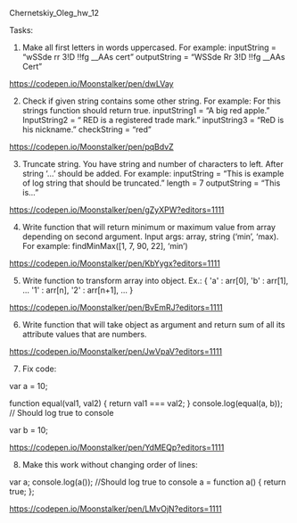 Chernetskiy_Oleg_hw_12

Tasks: 
1. Make all first letters in words uppercased. 
For example: 	inputString = “wSSde rr 3!D !!fg __AAs cert”
outputString = “WSSde Rr 3!D !!fg __AAs Cert”

https://codepen.io/Moonstalker/pen/dwLVay

2. Check if given string contains some other string. 
For example: 	For this strings function should return true.
inputString1 = “A big red apple.”
InputString2 = “   RED is a registered trade mark.”
inputString3 = “ReD is his nickname.”
checkString = “red”

https://codepen.io/Moonstalker/pen/pqBdvZ

3. Truncate string. You have string and number of characters to left. After string ‘…’ should be added. 
For example: 	inputString = “This is example of log string that should be truncated.”
		length = 7
		outputString = “This is…”
		
https://codepen.io/Moonstalker/pen/gZyXPW?editors=1111

4. Write function that will return minimum or maximum value from array depending on second argument. Input args: array, string (‘min’, ‘max). For example: findMinMax([1, 7, 90, 22], ‘min’)

https://codepen.io/Moonstalker/pen/KbYygx?editors=1111

5. Write function to transform array into object. Ex.:
{
    'a' : arr[0],
    'b' : arr[1],
    ...
    '1' : arr[n],
    '2' : arr[n+1],
    ...
} 

https://codepen.io/Moonstalker/pen/BvEmRJ?editors=1111

6. Write function that will take object as argument and return sum of all its attribute values that are numbers.

https://codepen.io/Moonstalker/pen/JwVpaV?editors=1111

7. Fix code:

var a = 10;

function equal(val1, val2) {
	return val1 === val2;
}
console.log(equal(a, b));  // Should log true to console

var b = 10;

https://codepen.io/Moonstalker/pen/YdMEQp?editors=1111

8. Make this work without changing order of lines:

var a;
console.log(a()); //Should log true to console
a = function a() {
  return true;
};

https://codepen.io/Moonstalker/pen/LMvOjN?editors=1111
